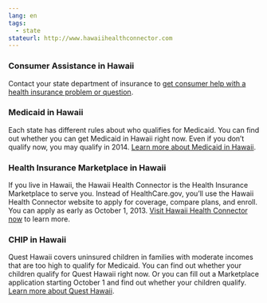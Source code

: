 ```yaml
--- 
lang: en 
tags: 
  - state
stateurl: http://www.hawaiihealthconnector.com 
--- 
```


### Consumer Assistance in Hawaii

Contact your state department of insurance to [get consumer help with a health insurance problem or question](http://hawaii.gov/dcca/ins).

### Medicaid in Hawaii

Each state has different rules about who qualifies for Medicaid. You can find out whether you can get Medicaid in Hawaii right now. Even if you don’t qualify now, you may qualify in 2014. [Learn more about Medicaid in Hawaii](http://www.med-quest.us/eligibility/Eligibility_DoIQualify.html).

### Health Insurance Marketplace in Hawaii

If you live in Hawaii, the Hawaii Health Connector is the Health Insurance Marketplace to serve you. Instead of HealthCare.gov, you’ll use the Hawaii Health Connector website to apply for coverage, compare plans, and enroll. You can apply as early as October 1, 2013. [Visit Hawaii Health Connector now](http://www.hawaiihealthconnector.com) to learn more.

### CHIP in Hawaii

Quest Hawaii covers uninsured children in families with moderate incomes that are too high to qualify for Medicaid. You can find out whether your children qualify for Quest Hawaii right now. Or you can fill out a Marketplace application starting October 1 and find out whether your children qualify. [Learn more about Quest Hawaii](http://www.med-quest.us/eligibility/Eligibility_DoIQualify.html).
